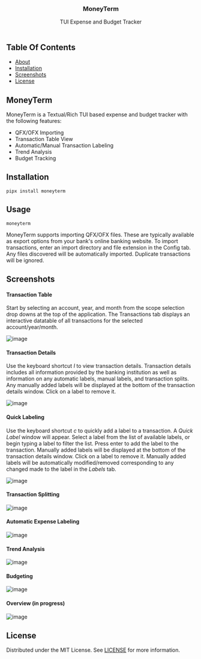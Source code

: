 <br/>
<p align="center">

  <h3 align="center">MoneyTerm</h3>

  <p align="center">
    TUI Expense and Budget Tracker
    <br/>
    <br/>
  </p>
</p>

## Table Of Contents

* [About](#tte)
* [Installation](#installation)
* [Screenshots](#screenshots)
* [License](#license)


## MoneyTerm

MoneyTerm is a Textual/Rich TUI based expense and budget tracker with the following features:
* QFX/OFX Importing
* Transaction Table View
* Automatic/Manual Transaction Labeling
* Trend Analysis
* Budget Tracking

## Installation


```pipx install moneyterm```

## Usage

```moneyterm```

MoneyTerm supports importing QFX/OFX files. These are typically available as export options from your bank's online banking website. To import transactions, enter an import directory and file extension in the Config tab. Any files discovered will be automatically imported. Duplicate transactions will be ignored.


## Screenshots
#### Transaction Table

Start by selecting an account, year, and month from the scope selection drop downs at the top of the application. The Transactions tab displays an interactive datatable of all transactions for the selected account/year/month. 

![image](https://github.com/ChrisBuilds/moneyterm/assets/57874186/74793183-1a45-4432-abaa-fcd465bc40d4)

#### Transaction Details

Use the keyboard shortcut *I* to view transaction details. Transaction details includes all information provided by the banking institution as well as information on any automatic labels, manual labels, and transaction splits. Any manually added labels will be displayed at the bottom of the transaction details window. Click on a label to remove it.

![image](https://github.com/ChrisBuilds/moneyterm/assets/57874186/00ef9345-3d2a-49c7-a8f4-1e583e341906)

#### Quick Labeling

Use the keyboard shortcut *c* to quickly add a label to a transaction. A *Quick Label* window will appear. Select a label from the list of available labels, or begin typing a label to filter the list. Press enter to add the label to the transaction. Manually added labels will be displayed at the bottom of the transaction details window. Click on a label to remove it. Manually added labels will be automatically modified/removed corresponding to any changed made to the label in the *Labels* tab.

![image](https://github.com/ChrisBuilds/moneyterm/assets/57874186/39ae6ae0-4168-484c-a6d0-2fcec3f8eb4f)

#### Transaction Splitting
![image](https://github.com/ChrisBuilds/moneyterm/assets/57874186/65812c0c-3097-45c2-a8a0-9f795eb59305)

#### Automatic Expense Labeling
![image](https://github.com/ChrisBuilds/moneyterm/assets/57874186/49fca093-a95e-4304-b2e2-a4f94d52eb17)

#### Trend Analysis
![image](https://github.com/ChrisBuilds/moneyterm/assets/57874186/01c47f4d-ddaf-4af4-89b0-1bc430165d98)

#### Budgeting
![image](https://github.com/ChrisBuilds/moneyterm/assets/57874186/55266870-1f20-4fde-945a-5552a4e44a94)

#### Overview (in progress)
![image](https://github.com/ChrisBuilds/moneyterm/assets/57874186/669794a7-ff3e-4d16-b851-2d3e76bd0eb9)



## License

Distributed under the MIT License. See [LICENSE](https://github.com/ChrisBuilds/terminaltexteffects/blob/main/LICENSE.md) for more information.
